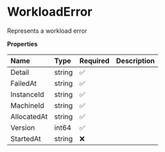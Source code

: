 # WorkloadError

Represents a workload error

**Properties**

| Name        | Type   | Required | Description |
| :---------- | :----- | :------- | :---------- |
| Detail      | string | ✅       |             |
| FailedAt    | string | ✅       |             |
| InstanceId  | string | ✅       |             |
| MachineId   | string | ✅       |             |
| AllocatedAt | string | ✅       |             |
| Version     | int64  | ✅       |             |
| StartedAt   | string | ❌       |             |
